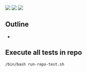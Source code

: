 ![](https://img.shields.io/badge/language-xxx-blue)
![](https://img.shields.io/badge/technology-xxx,%20xxx-blue)
![](https://img.shields.io/badge/development%20year-2021-orange)

## Outline

- 

## Execute all tests in repo

`/bin/bash run-repo-test.sh`

